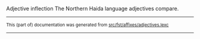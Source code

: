 Adjective inflection
The Northern Haida language adjectives compare.

* * *

<small>This (part of) documentation was generated from [src/fst/affixes/adjectives.lexc](https://github.com/giellalt/lang-hdn/blob/main/src/fst/affixes/adjectives.lexc)</small>

---

